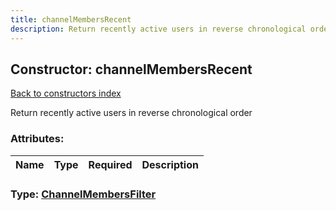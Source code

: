 ```yaml
---
title: channelMembersRecent
description: Return recently active users in reverse chronological order
---
```

## Constructor: channelMembersRecent  
[Back to constructors index](index.md)



Return recently active users in reverse chronological order

### Attributes:

| Name     |    Type       | Required | Description |
|----------|---------------|----------|-------------|



### Type: [ChannelMembersFilter](../types/ChannelMembersFilter.md)


